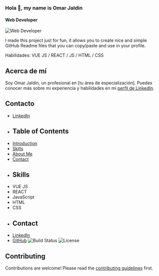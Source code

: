 
### Hola 👋, my name is Omar Jaldin
#### Web Developer
![Web Developer](https://p4.wallpaperbetter.com/wallpaper/253/97/78/space-space-art-stars-planet-wallpaper-preview.jpg)


I made this project just for fun, it allows you to create nice and simple GitHub Readme files that you can copy/paste and use in your profile.

Habilidades: VUE JS / REACT / JS / HTML / CSS




## Acerca de mí

Soy Omar Jaldin, un profesional en [tu área de especialización]. Puedes conocer más sobre mi experiencia y habilidades en mi [perfil de LinkedIn](https://www.linkedin.com/in/omar-jaldin/).

## Contacto

- [LinkedIn](https://www.linkedin.com/in/omar-jaldin/)
- ## Table of Contents
- [Introduction](#introduction)
- [Skills](#skills)
- [About Me](#about-me)
- [Contact](#contact)
- ## Skills
- VUE JS
- REACT
- JavaScript
- HTML
- CSS
- ## Contact
- [LinkedIn](https://www.linkedin.com/in/omar-jaldin/)
- [GitHub](https://github.com/OmarFern)
![Build Status](https://img.shields.io/github/workflow/status/OmarFern/OmarFern/CI)
![License](https://img.shields.io/github/license/OmarFern/OmarFern)
## Contributing
Contributions are welcome! Please read the [contributing guidelines](CONTRIBUTING.md) first.

